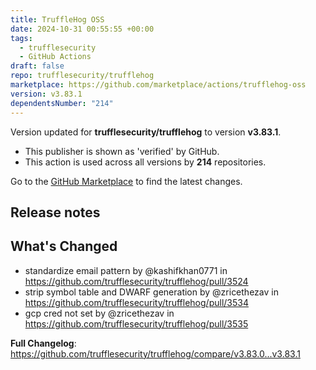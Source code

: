 ```yaml
---
title: TruffleHog OSS
date: 2024-10-31 00:55:55 +00:00
tags:
  - trufflesecurity
  - GitHub Actions
draft: false
repo: trufflesecurity/trufflehog
marketplace: https://github.com/marketplace/actions/trufflehog-oss
version: v3.83.1
dependentsNumber: "214"
---
```



Version updated for **trufflesecurity/trufflehog** to version **v3.83.1**.
- This publisher is shown as 'verified' by GitHub.
- This action is used across all versions by **214** repositories.

Go to the [GitHub Marketplace](https://github.com/marketplace/actions/trufflehog-oss) to find the latest changes.

## Release notes

## What's Changed
* standardize email pattern by @kashifkhan0771 in https://github.com/trufflesecurity/trufflehog/pull/3524
* strip symbol table and DWARF generation by @zricethezav in https://github.com/trufflesecurity/trufflehog/pull/3534
* gcp cred not set by @zricethezav in https://github.com/trufflesecurity/trufflehog/pull/3535


**Full Changelog**: https://github.com/trufflesecurity/trufflehog/compare/v3.83.0...v3.83.1
